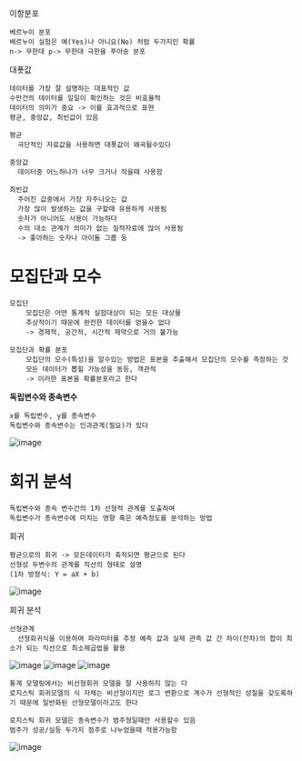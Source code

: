 
이항분포 

    베르누이 분포
    베르누이 실험은 예(Yes)나 아니요(No) 처럼 두가지인 확률
    n-> 무한대 p-> 무한대 극한을 푸아송 분포 


대푯값

    데이터를 가장 잘 설명하는 대표적인 값
    수만건의 데이터를 일일이 확인하는 것은 비효율적
    데이터의 의미가 중요 -> 이를 효과적으로 표현
    평균, 중앙값, 최빈값이 있음

    평균
      극단적인 자료값을 사용하면 대푯값이 왜곡될수있다

    중앙값
      데이터중 어느하나가 너무 크거나 작을때 사용함
      
    최빈값
      주어진 값중에서 가장 자주나오는 값
      가장 많이 발생하는 값을 구할때 유용하게 사용됨
      숫자가 아니어도 사용이 가능하다
      수의 대소 관계가 의미가 없는 질적자료에 많이 사용됨
      -> 좋아하는 숫자나 아이돌 그룹 등 

# **모집단과 모수** 

    모집단
        모집단은 어떤 통계적 실험대상이 되는 모든 대상물
        추상적이기 때문에 완전한 데이터를 얻을수 없다
        -> 경제적, 공간적, 시간적 제약으로 거의 불가능

    모집단과 확률 분포
        모집단의 모수(특성)을 알수있는 방법은 표본을 추출해서 모집단의 모수를 측정하는 것
        모든 데이터가 뽑힐 가능성을 동등, 객관적
        -> 이러한 표본을 확률분포라고 한다

 **독립변수와 종속변수**

    x를 독립변수, y를 종속변수
    독립변수와 종속변수는 인과관계(필요)가 있다 

![image](https://user-images.githubusercontent.com/114325862/224595104-82780d29-9e30-4513-90d5-88fd7a8435d1.png)
            	  

# **회귀 분석**

    독립변수와 종속 변수간의 1차 선형적 관계를 도출하여 
    독립변수가 종속변수에 미치는 영향 혹은 예측정도를 분석하는 방법

회귀

    평균으로의 회귀 -> 모든데이터가 축적되면 평균으로 된다
    선형성 두변수의 관계를 직선의 형태로 설명
    (1차 방정식: Y = aX + b) 

![image](https://user-images.githubusercontent.com/114325862/224595147-22b81328-763c-49b1-b055-086cfb87ddc9.png)

회귀 분석

    선형관계 
      선형회귀식을 이용하여 파라미터를 추정 예측 값과 실제 관측 값 간 차이(잔차)의 합이 최소가 되는 직선으로 최소제곱법을 활용

![image](https://user-images.githubusercontent.com/114325862/224595442-15140ade-bd6e-45fa-8760-dc9add7c0dc6.png)
![image](https://user-images.githubusercontent.com/114325862/224595461-e1b5b31a-a320-4d8b-98cc-105ce7321c42.png)
![image](https://user-images.githubusercontent.com/114325862/224595471-60d021a9-606c-4816-96bf-e512f4b56c32.png)

    통계 모델링에서는 비선형회귀 모델을 잘 사용하지 않는 다
    로지스틱 회귀모델의 식 자체는 비선형이지만 로그 변환으로 계수가 선형적인 성질을 갖도록하기 때문에 일반화된 선형모델이라고도 한다

    로지스틱 회귀 모델은 종속변수가 범주형일때만 사용할수 있음
    범주가 성공/실등 두가지 점주로 나누었을때 적용가능함

![image](https://user-images.githubusercontent.com/114325862/224595500-fce4ef97-7182-49bf-b80a-bbb074f47e8b.png)

